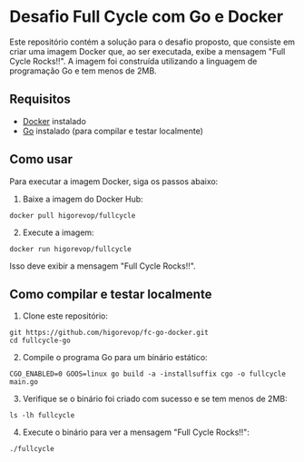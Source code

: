 # Desafio Full Cycle com Go e Docker

Este repositório contém a solução para o desafio proposto, que consiste em criar uma imagem Docker que, ao ser executada, exibe a mensagem "Full Cycle Rocks!!". A imagem foi construída utilizando a linguagem de programação Go e tem menos de 2MB.

## Requisitos

- [Docker](https://www.docker.com/) instalado
- [Go](https://golang.org/) instalado (para compilar e testar localmente)

## Como usar

Para executar a imagem Docker, siga os passos abaixo:

1. Baixe a imagem do Docker Hub:
```
docker pull higorevop/fullcycle
```
2. Execute a imagem:
```
docker run higorevop/fullcycle
```

Isso deve exibir a mensagem "Full Cycle Rocks!!".

## Como compilar e testar localmente

1. Clone este repositório:
```
git https://github.com/higorevop/fc-go-docker.git
cd fullcycle-go
```

2. Compile o programa Go para um binário estático:
```
CGO_ENABLED=0 GOOS=linux go build -a -installsuffix cgo -o fullcycle main.go
```
3. Verifique se o binário foi criado com sucesso e se tem menos de 2MB:
```
ls -lh fullcycle
```
4. Execute o binário para ver a mensagem "Full Cycle Rocks!!":
```
./fullcycle
```
